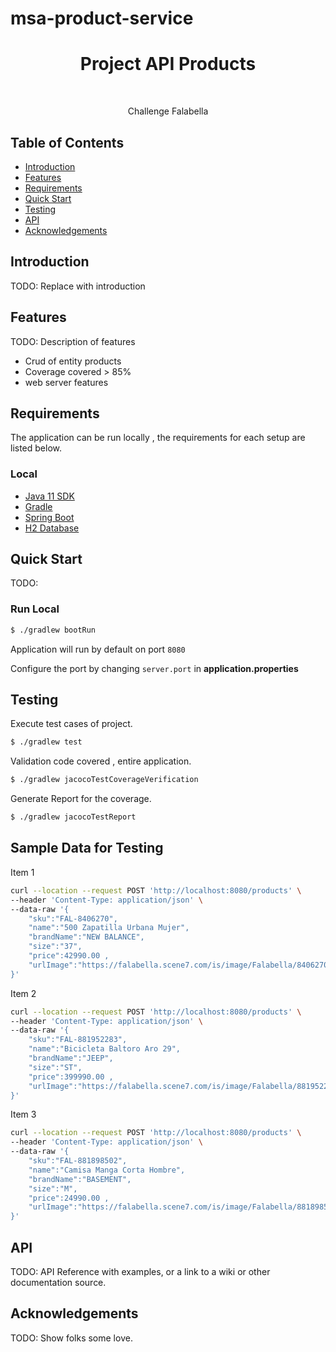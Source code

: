 # msa-product-service

<h1 align="center"> Project API Products </h1> <br>

<p align="center">
  Challenge Falabella
</p>


## Table of Contents

- [Introduction](#introduction)
- [Features](#features)
- [Requirements](#requirements)
- [Quick Start](#quick-start)
- [Testing](#testing)
- [API](#requirements)
- [Acknowledgements](#acknowledgements)




## Introduction

TODO: Replace with introduction

## Features
TODO: Description of features

* Crud of entity products
* Coverage covered > 85%
* web server features


## Requirements
The application can be run locally , the requirements for each setup are listed below.



### Local
* [Java 11 SDK](https://www.oracle.com/java/technologies/javase/jdk11-archive-downloads.html)
* [Gradle](https://gradle.org/releases/)
* [Spring Boot](https://spring.io/projects/spring-boot)
* [H2 Database](https://spring.io/projects/spring-boot)



## Quick Start
TODO:

### Run Local
```bash
$ ./gradlew bootRun
```

Application will run by default on port `8080`

Configure the port by changing `server.port` in __application.properties__


## Testing
Execute test cases of project.
```bash
$ ./gradlew test 
```
Validation code covered , entire application.
```bash
$ ./gradlew jacocoTestCoverageVerification 
```
Generate Report for the coverage.
```bash
$ ./gradlew jacocoTestReport 
```

## Sample Data for Testing
Item 1
```bash
curl --location --request POST 'http://localhost:8080/products' \
--header 'Content-Type: application/json' \
--data-raw '{
    "sku":"FAL-8406270",
    "name":"500 Zapatilla Urbana Mujer",
    "brandName":"NEW BALANCE",
    "size":"37",
    "price":42990.00 ,
    "urlImage":"https://falabella.scene7.com/is/image/Falabella/8406270_1"
}'
```
Item 2
```bash
curl --location --request POST 'http://localhost:8080/products' \
--header 'Content-Type: application/json' \
--data-raw '{
    "sku":"FAL-881952283",
    "name":"Bicicleta Baltoro Aro 29",
    "brandName":"JEEP",
    "size":"ST",
    "price":399990.00 ,
    "urlImage":"https://falabella.scene7.com/is/image/Falabella/881952283_1"
}'
```
Item 3
```bash
curl --location --request POST 'http://localhost:8080/products' \
--header 'Content-Type: application/json' \
--data-raw '{
    "sku":"FAL-881898502",
    "name":"Camisa Manga Corta Hombre",
    "brandName":"BASEMENT",
    "size":"M",
    "price":24990.00 ,
    "urlImage":"https://falabella.scene7.com/is/image/Falabella/881898502_1"
}'
```

## API
TODO: API Reference with examples, or a link to a wiki or other documentation source.

## Acknowledgements
TODO: Show folks some love.

